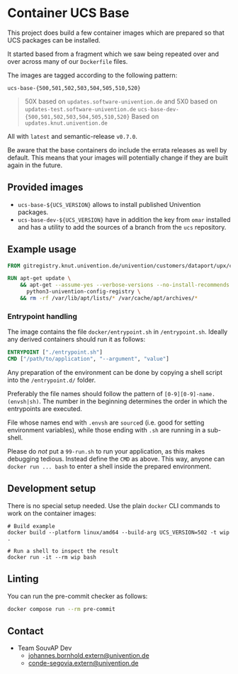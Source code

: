 # Container UCS Base

This project does build a few container images which are prepared so that UCS
packages can be installed.

It started based from a fragment which we saw being repeated over and over
across many of our `Dockerfile` files.

The images are tagged according to the following pattern:

`ucs-base-{500,501,502,503,504,505,510,520}`
> 50X based on `updates.software-univention.de` and 5X0 based on `updates-test.software-univention.de`
`ucs-base-dev-{500,501,502,503,504,505,510,520}`
> Based on `updates.knut.univention.de`

All with `latest` and semantic-release `v0.7.0`.

Be aware that the base containers do include the errata releases as well by
default. This means that your images will potentially change if they are built
again in the future.


## Provided images

- `ucs-base-${UCS_VERSION}` allows to install published Univention packages.
- `ucs-base-dev-${UCS_VERSION}` have in addition the key from `omar` installed
and has a utility to add the sources of a branch from the `ucs` repository.


## Example usage

```Dockerfile
FROM gitregistry.knut.univention.de/univention/customers/dataport/upx/container-ucs-base/ucs-base-502:latest AS ucs-base

RUN apt-get update \
    && apt-get --assume-yes --verbose-versions --no-install-recommends install \
      python3-univention-config-registry \
    && rm -rf /var/lib/apt/lists/* /var/cache/apt/archives/*
```

### Entrypoint handling

The image contains the file `docker/entrypoint.sh` in `/entrypoint.sh`.
Ideally any derived containers should run it as follows:
```Dockerfile
ENTRYPOINT ["./entrypoint.sh"]
CMD ["/path/to/application", "--argument", "value"]
```

Any preparation of the environment can be done by copying a shell script
into the `/entrypoint.d/` folder.

Preferably the file names should follow the pattern of `[0-9][0-9]-name.(envsh|sh)`.
The number in the beginning determines the order in which the entrypoints are executed.

File whose names end with `.envsh` are `source`d (i.e. good for setting environment variables),
while those ending with `.sh` are running in a sub-shell.

Please do _not_ put a `99-run.sh` to run your application,
as this makes debugging tedious.
Instead define the `CMD` as above.
This way, anyone can `docker run ... bash` to enter a shell inside the prepared environment.

## Development setup

There is no special setup needed. Use the plain `docker` CLI commands to work on
the container images:

```shell
# Build example
docker build --platform linux/amd64 --build-arg UCS_VERSION=502 -t wip .

# Run a shell to inspect the result
docker run -it --rm wip bash
```

## Linting

You can run the pre-commit checker as follows:
```bash
docker compose run --rm pre-commit
```

## Contact

- Team SouvAP Dev
  - <johannes.bornhold.extern@univention.de>
  - <conde-segovia.extern@univention.de>
